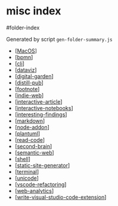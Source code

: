 misc index
===
#folder-index

Generated by script `gen-folder-summary.js`

- [[MacOS]]
- [[bpmn]]
- [[cli]]
- [[dataviz]]
- [[digital-garden]]
- [[distill-pub]]
- [[footnote]]
- [[indie-web]]
- [[interactive-article]]
- [[interactive-notebooks]]
- [[interesting-findings]]
- [[markdown]]
- [[node-addon]]
- [[plantuml]]
- [[read-code]]
- [[second-brain]]
- [[semantic-web]]
- [[shell]]
- [[static-site-generator]]
- [[terminal]]
- [[unicode]]
- [[vscode-refactoring]]
- [[web-analytics]]
- [[write-visual-studio-code-extension]]
<!--end-generated-->

[//begin]: # "Autogenerated link references for markdown compatibility"
[MacOS]: misc/MacOS "MacOS"
[bpmn]: misc/bpmn "Business Process Model And Notation"
[cli]: misc/cli "CLI"
[dataviz]: misc/dataviz "Data Visualization"
[digital-garden]: misc/digital-garden "Digital Garden"
[distill-pub]: misc/distill-pub "Distill.pub"
[footnote]: misc/footnote "Footnote - 脚注"
[indie-web]: misc/indie-web "Indie Web"
[interactive-article]: misc/interactive-article "Interactive Article - 交互文章"
[interactive-notebooks]: misc/interactive-notebooks "Interactive Notebooks"
[interesting-findings]: misc/interesting-findings "Interesting findings"
[markdown]: misc/markdown "Markdown"
[node-addon]: misc/node-addon "Node Addon"
[plantuml]: misc/plantuml "Plantuml"
[read-code]: misc/read-code "Read Code"
[second-brain]: misc/second-brain "Second Brain"
[semantic-web]: misc/semantic-web "Semantic Web"
[shell]: misc/shell "shell"
[static-site-generator]: misc/static-site-generator "Static Site Generator"
[terminal]: misc/terminal "Terminal"
[unicode]: misc/unicode "Unicode"
[vscode-refactoring]: misc/vscode-refactoring "VSCode Refactoring"
[web-analytics]: misc/web-analytics "Web Analytics"
[write-visual-studio-code-extension]: misc/write-visual-studio-code-extension "Write Visual Studio Code Extension"
[//end]: # "Autogenerated link references"
